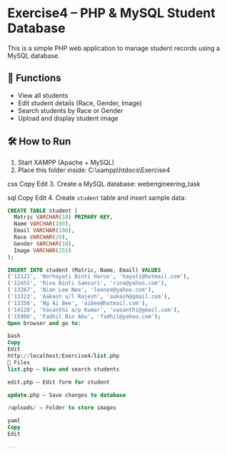 # Exercise4 – PHP & MySQL Student Database

This is a simple PHP web application to manage student records using a MySQL database.

## 🔧 Functions

- View all students
- Edit student details (Race, Gender, Image)
- Search students by Race or Gender
- Upload and display student image

## 🛠 How to Run

1. Start XAMPP (Apache + MySQL)
2. Place this folder inside:
C:\xampp\htdocs\Exercise4

css
Copy
Edit
3. Create a MySQL database:
webengineering_task

sql
Copy
Edit
4. Create `student` table and insert sample data:
```sql
CREATE TABLE student (
  Matric VARCHAR(10) PRIMARY KEY,
  Name VARCHAR(100),
  Email VARCHAR(100),
  Race VARCHAR(20),
  Gender VARCHAR(10),
  Image VARCHAR(255)
);

INSERT INTO student (Matric, Name, Email) VALUES
('12121', 'Norhayati Binti Harun', 'hayati@hotmail.com'),
('12455', 'Rina Binti Samsuri', 'rina@yahoo.com'),
('13267', 'Nian Lee Nee', 'leenee@yahoo.com'),
('13323', 'Aakash a/l Rajesh', 'aakash@gmail.com'),
('13356', 'Ng Ai Bee', 'aibee@hotmail.com'),
('14128', 'Vasanthi a/p Kumar', 'vasanthi@gmail.com'),
('15980', 'Fadhil Bin Abu', 'fadhil@yahoo.com');
Open browser and go to:

bash
Copy
Edit
http://localhost/Exercise4/list.php
📁 Files
list.php – View and search students

edit.php – Edit form for student

update.php – Save changes to database

/uploads/ – Folder to store images

yaml
Copy
Edit

---
